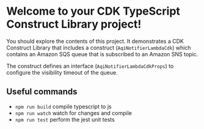 # Welcome to your CDK TypeScript Construct Library project!

You should explore the contents of this project. It demonstrates a CDK Construct Library that includes a construct (`AqiNotifierLambdaCdk`)
which contains an Amazon SQS queue that is subscribed to an Amazon SNS topic.

The construct defines an interface (`AqiNotifierLambdaCdkProps`) to configure the visibility timeout of the queue.

## Useful commands

 * `npm run build`   compile typescript to js
 * `npm run watch`   watch for changes and compile
 * `npm run test`    perform the jest unit tests